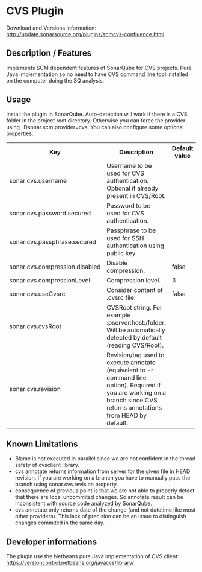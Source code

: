 # CVS Plugin

Download and Versions information: http://update.sonarsource.org/plugins/scmcvs-confluence.html

## Description / Features
Implements SCM dependent features of SonarQube for CVS projects. Pure Java implementation so no need to have CVS command line tool installed on the computer doing the SQ analysis.

## Usage
Install the plugin in SonarQube. Auto-detection will work if there is a CVS folder in the project root directory. Otherwise you can force the provider using -Dsonar.scm.provider=cvs.
You can also configure some optional properties:

<table>
<tr><th>Key</th><th>Description</th><th>Default value</th></tr>
<tr><td>sonar.cvs.username</td>
	<td>Username to be used for CVS authentication. Optional if already present in CVS/Root.</td></tr>
<tr><td>sonar.cvs.password.secured</td>
	<td>Password to be used for CVS authentication.</td></tr>
<tr><td>sonar.cvs.passphrase.secured</td>
	<td>Passphrase to be used for SSH authentication using public key.</td></tr>
<tr><td>sonar.cvs.compression.disabled</td>
	<td>Disable compression.</td>
	<td>false</td></tr>
<tr><td>sonar.cvs.compressionLevel</td>
	<td>Compression level.</td>
	<td>3</td></tr>
<tr><td>sonar.cvs.useCvsrc</td>
	<td>Consider content of .cvsrc file.</td>
	<td>false</td></tr>
<tr><td>sonar.cvs.cvsRoot</td>
	<td>CVSRoot string. For example :pserver:host:/folder. Will be automatically detected by default (reading CVS/Root).</td></tr>
<tr><td>sonar.cvs.revision</td>
	<td>Revision/tag used to execute annotate (equivalent to -r command line option). Required if you are working on a branch since CVS returns annotations from HEAD by default.</td></tr>
</table>

## Known Limitations
* Blame is not executed in parallel since we are not confident in the thread safety of cvsclient library.
* cvs annotate <afile> returns information from server for the given file in HEAD revision. If you are working on a branch you have to manually pass the branch using sonar.cvs.revision property.
* consequence of previous point is that we are not able to properly detect that there are local uncommited changes. So annotate result can be inconsistent with source code analyzed by SonarQube.
* cvs annotate only returns date of the change (and not datetime like most other providers). This lack of precision can be an issue to distinguish changes commited in the same day.

## Developer informations
The plugin use the Netbeans pure Java implementation of CVS client: https://versioncontrol.netbeans.org/javacvs/library/
